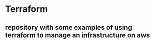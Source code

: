# Terraform

## repository with some examples of using terraform to manage an infrastructure on aws


